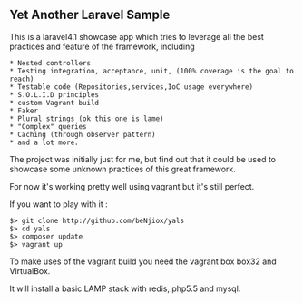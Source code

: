 ## Yet Another Laravel Sample

This is a laravel4.1 showcase app which tries to leverage all the best practices and feature of the framework, including

    * Nested controllers
    * Testing integration, acceptance, unit, (100% coverage is the goal to reach)
    * Testable code (Repositories,services,IoC usage everywhere)
    * S.O.L.I.D principles
    * custom Vagrant build
    * Faker
    * Plural strings (ok this one is lame)
    * "Complex" queries
    * Caching (through observer pattern)
    * and a lot more.

The project was initially just for me, but find out that it could be used to showcase some unknown practices of this great framework.

For now it's working pretty well using vagrant but it's still perfect.

If you want to play with it :

```
$> git clone http://github.com/beNjiox/yals
$> cd yals
$> composer update
$> vagrant up
```

To make uses of the vagrant build you need the vagrant box box32 and VirtualBox.

It will install a basic LAMP stack with redis, php5.5 and mysql.
